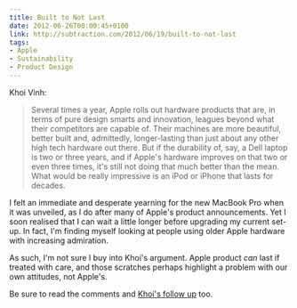 ```yaml
---
title: Built to Not Last
date: 2012-06-26T00:00:45+0100
link: http://subtraction.com/2012/06/19/built-to-not-last
tags:
- Apple
- Sustainability
- Product Design
---
```

Khoi Vinh:

> Several times a year, Apple rolls out hardware products that are, in terms of pure design smarts and innovation, leagues beyond what their competitors are capable of. Their machines are more beautiful, better built and, admittedly, longer-lasting than just about any other high tech hardware out there. But if the durability of, say, a Dell laptop is two or three years, and if Apple's hardware improves on that two or even three times, it's still not doing that much better than the mean. What would be really impressive is an iPod or iPhone that lasts for decades.

I felt an immediate and desperate yearning for the new MacBook Pro when it was unveiled, as I do after many of Apple's product announcements. Yet I soon realised that I can wait a little longer before upgrading my current set-up. In fact, I'm finding myself looking at people using older Apple hardware with increasing admiration.

As such, I'm not sure I buy into Khoi's argument. Apple product *can* last if treated with care, and those scratches perhaps highlight a problem with our own attitudes, not Apple's.

Be sure to read the comments and [Khoi's follow up][1] too.

[1]: http://www.subtraction.com/2012/06/20/follow-up-to-built-to-not-last
